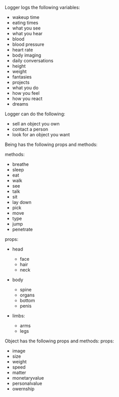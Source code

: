 
Logger logs the following variables:
* wakeup time
* eating times
* what you see
* what you hear
* blood
* blood pressure
* heart rate
* body imaging
* daily conversations
* height
* weight
* fantasies
* projects
* what you do
* how you feel
* how you react
* dreams

Logger can do the following:
* sell an object you own
* contact a person
* look for an object you want

Being has the following props and methods:

methods:
* breathe
* sleep 
* eat
* walk
* see
* talk
* sit
* lay down
* pick
* move
* type
* jump
* penetrate

props:
* head
    * face
    * hair
    * neck

* body
    * spine
    * organs
    * bottom
    * penis

* limbs:
    * arms
    * legs


Object has the following props and methods:
props:
* image
* size
* weight
* speed
* matter
* monetaryvalue
* personalvalue
* owernship